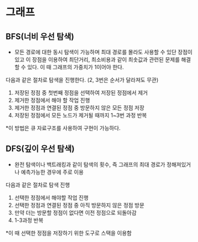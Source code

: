 # 그래프

## BFS(너비 우선 탐색)
- 모든 경로에 대한 동시 탐색이 가능하며 최대 경로를 몰라도 사용할 수 있단 장점이 있고 이 장점을 이용하여 최단거리, 최소비용과 같이 최솟값과 관련된 문제를 해결할 수 있다. 이 때 그래프의 가중치가 1이어야 한다.

다음과 같은 절차로 탐색을 진행한다. (2, 3번은 순서가 달라져도 무관)
1. 저장된 정점 중 첫번째 정점을 선택하여 저장된 정점에서 제거
2. 제거한 정점에서 해야 할 작업 진행
3. 제거한 정점과 연결된 정점 중 방문하지 않은 모든 정점 저장
4. 저장된 정점에서 모든 노드가 제거될 때까지 1~3번 과정 반복

*이 방법은 큐 자료구조를 사용하여 구현이 가능하다.

## DFS(깊이 우선 탐색)
- 완전 탐색이나 백트래킹과 같이 탐색의 횟수, 즉 그래프의 최대 경로가 정해져있거나 예측가능한 경우에 주로 이용

다음과 같은 절차로 탐색 진행
1. 선택한 정점에서 해야할 작업 진행
2. 선택한 정점과 연결된 정점 중 아직 방문하지 않은 정점 방문
3. 만약 더는 방문할 정점이 없다면 이전 정점으로 되돌아감
4. 1-3과정 반복

*이 때 선택한 정점을 저장하기 위한 도구로 스택을 이용함